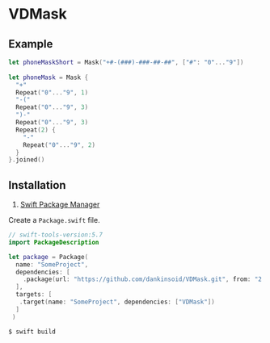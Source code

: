 # VDMask

 ## Example
```swift
let phoneMaskShort = Mask("+#-(###)-###-##-##", ["#": "0"..."9"])
 
let phoneMask = Mask {
  "+"
  Repeat("0"..."9", 1)
  "-("
  Repeat("0"..."9", 3)
  ")-"
  Repeat("0"..."9", 3)
  Repeat(2) {
    "-"
    Repeat("0"..."9", 2)
  }
}.joined()
```
 ## Installation
 1. [Swift Package Manager](https://github.com/apple/swift-package-manager)
 
 Create a `Package.swift` file.
 ```swift
 // swift-tools-version:5.7
 import PackageDescription
 
 let package = Package(
   name: "SomeProject",
   dependencies: [
     .package(url: "https://github.com/dankinsoid/VDMask.git", from: "2.0.1")
   ],
   targets: [
    .target(name: "SomeProject", dependencies: ["VDMask"])
   ]
  )
```
```ruby
$ swift build
```
